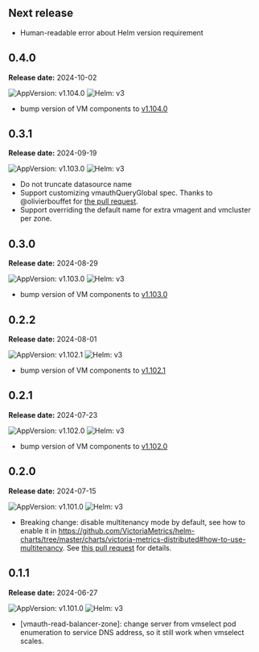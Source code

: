 ## Next release

- Human-readable error about Helm version requirement

## 0.4.0

**Release date:** 2024-10-02

![AppVersion: v1.104.0](https://img.shields.io/static/v1?label=AppVersion&message=v1.104.0&color=success&logo=)
![Helm: v3](https://img.shields.io/static/v1?label=Helm&message=v3&color=informational&logo=helm)

- bump version of VM components to [v1.104.0](https://github.com/VictoriaMetrics/VictoriaMetrics/releases/tag/v1.104.0)

## 0.3.1

**Release date:** 2024-09-19

![AppVersion: v1.103.0](https://img.shields.io/static/v1?label=AppVersion&message=v1.103.0&color=success&logo=)
![Helm: v3](https://img.shields.io/static/v1?label=Helm&message=v3&color=informational&logo=helm)

- Do not truncate datasource name
- Support customizing vmauthQueryGlobal spec. Thanks to @olivierbouffet for [the pull request](https://github.com/VictoriaMetrics/helm-charts/pull/1511).
- Support overriding the default name for extra vmagent and vmcluster per zone.

## 0.3.0

**Release date:** 2024-08-29

![AppVersion: v1.103.0](https://img.shields.io/static/v1?label=AppVersion&message=v1.103.0&color=success&logo=)
![Helm: v3](https://img.shields.io/static/v1?label=Helm&message=v3&color=informational&logo=helm)

- bump version of VM components to [v1.103.0](https://github.com/VictoriaMetrics/VictoriaMetrics/releases/tag/v1.103.0)

## 0.2.2

**Release date:** 2024-08-01

![AppVersion: v1.102.1](https://img.shields.io/static/v1?label=AppVersion&message=v1.102.1&color=success&logo=)
![Helm: v3](https://img.shields.io/static/v1?label=Helm&message=v3&color=informational&logo=helm)

- bump version of VM components to [v1.102.1](https://github.com/VictoriaMetrics/VictoriaMetrics/releases/tag/v1.102.1)

## 0.2.1

**Release date:** 2024-07-23

![AppVersion: v1.102.0](https://img.shields.io/static/v1?label=AppVersion&message=v1.102.0&color=success&logo=)
![Helm: v3](https://img.shields.io/static/v1?label=Helm&message=v3&color=informational&logo=helm)

- bump version of VM components to [v1.102.0](https://github.com/VictoriaMetrics/VictoriaMetrics/releases/tag/v1.102.0)

## 0.2.0

**Release date:** 2024-07-15

![AppVersion: v1.101.0](https://img.shields.io/static/v1?label=AppVersion&message=v1.101.0&color=success&logo=)
![Helm: v3](https://img.shields.io/static/v1?label=Helm&message=v3&color=informational&logo=helm)

- Breaking change: disable multitenancy mode by default, see how to enable it in <https://github.com/VictoriaMetrics/helm-charts/tree/master/charts/victoria-metrics-distributed#how-to-use-multitenancy>. See [this pull request](https://github.com/VictoriaMetrics/helm-charts/pull/1137) for details.

## 0.1.1

**Release date:** 2024-06-27

![AppVersion: v1.101.0](https://img.shields.io/static/v1?label=AppVersion&message=v1.101.0&color=success&logo=)
![Helm: v3](https://img.shields.io/static/v1?label=Helm&message=v3&color=informational&logo=helm)

- [vmauth-read-balancer-zone]: change server from vmselect pod enumeration to service DNS address, so it still work when vmselect scales.

